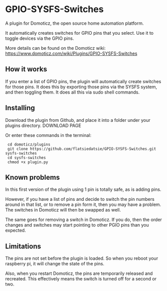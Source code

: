 # GPIO-SYSFS-Switches
A plugin for Domoticz, the open source home automation platform.

It automatically creates switches for GPIO pins that you select. Use it to toggle devices via the GPIO pins.

More details can be found on the Domoticz wiki:
https://www.domoticz.com/wiki/Plugins/GPIO-SYSFS-Switches

## How it works

If you enter a list of GPIO pins, the plugin will automatically create switches for those pins. It does this by exporting those pins via the SYSFS system, and then toggling them. It does all this via sudo shell commands.

## Installing

Download the plugin from Github, and place it into a folder under your plugins directory. DOWNLOAD PAGE

Or enter these commands in the terminal:

```
 cd domoticz/plugins
 git clone https://github.com/flatsiedatsie/GPIO-SYSFS-Switches.git sysfs-switches
 cd sysfs-switches
 chmod +x plugin.py
```

## Known problems

In this first version of the plugin using 1 pin is totally safe, as is adding pins.

However, if you have a list of pins and decide to switch the pin numbers around in that list, or to remove a pin form it, then you may have a problem. The switches in Domoticz will then be swapped as well.

The same goes for removing a switch in Domoticz. If you do, then the order changes and switches may start pointing to other PGIO pins than you expected.

## Limitations

The pins are not set before the plugin is loaded. So when you reboot your raspberry pi, it will change the state of the pins.

Also, when you restart Domoticz, the pins are temporarily released and recreated. This effectively means the switch is turned off for a second or two.
